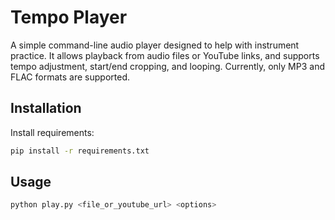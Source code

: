 # Tempo Player

A simple command-line audio player designed to help with instrument practice. It allows playback from audio files or YouTube links, and supports tempo adjustment, start/end cropping, and looping. Currently, only MP3 and FLAC formats are supported.

## Installation

Install requirements:

```bash
pip install -r requirements.txt
```

## Usage

```bash
python play.py <file_or_youtube_url> <options>
```
